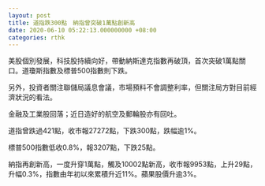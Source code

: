 ```yaml
---
layout: post
title: 道指跌300點　納指曾突破1萬點創新高
date: 2020-06-10 05:22:13.000000000 +08:00
categories: rthk
---
```


美股個別發展，科技股持續向好，帶動納斯達克指數再破頂，首次突破1萬點關口。道瓊斯指數及標普500指數則下跌。

另外，投資者關注聯儲局議息會議，市場預料不會調整利率，但關注局方對目前經濟狀況的看法。

金融及工業股回落；近日造好的航空及郵輪股亦有回吐。

道指曾跌過421點，收市報27272點，下跌300點，跌幅逾1%。

標普500指數低收0.8%，報3207點，下跌25點。

納指再創新高，一度升穿1萬點，觸及10002點新高，收市報9953點，上升29點，升幅0.3%，指數由年初以來累積升近11%。蘋果股價升逾3%。
